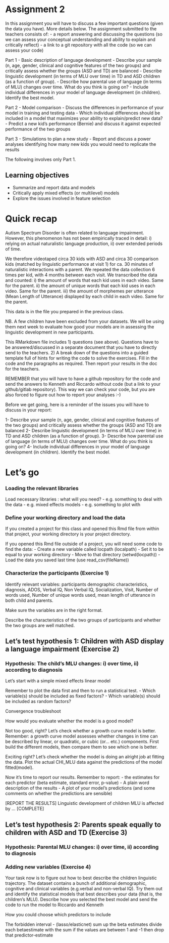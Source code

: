 Assignment 2
============

In this assignment you will have to discuss a few important questions
(given the data you have). More details below. The assignment submitted
to the teachers consists of: - a report answering and discussing the
questions (so we can assess your conceptual understanding and ability to
explain and critically reflect) - a link to a git repository with all
the code (so we can assess your code)

Part 1 - Basic description of language development - Describe your
sample (n, age, gender, clinical and cognitive features of the two
groups) and critically assess whether the groups (ASD and TD) are
balanced - Describe linguistic development (in terms of MLU over time)
in TD and ASD children (as a function of group). - Describe how parental
use of language (in terms of MLU) changes over time. What do you think
is going on? - Include individual differences in your model of language
development (in children). Identify the best model.

Part 2 - Model comparison - Discuss the differences in performance of
your model in training and testing data - Which individual differences
should be included in a model that maximizes your ability to
explain/predict new data? - Predict a new kid’s performance (Bernie) and
discuss it against expected performance of the two groups

Part 3 - Simulations to plan a new study - Report and discuss a power
analyses identifying how many new kids you would need to replicate the
results

The following involves only Part 1.

Learning objectives
-------------------

-   Summarize and report data and models
-   Critically apply mixed effects (or multilevel) models
-   Explore the issues involved in feature selection

Quick recap
===========

Autism Spectrum Disorder is often related to language impairment.
However, this phenomenon has not been empirically traced in detail: i)
relying on actual naturalistic language production, ii) over extended
periods of time.

We therefore videotaped circa 30 kids with ASD and circa 30 comparison
kids (matched by linguistic performance at visit 1) for ca. 30 minutes
of naturalistic interactions with a parent. We repeated the data
collection 6 times per kid, with 4 months between each visit. We
transcribed the data and counted: i) the amount of words that each kid
uses in each video. Same for the parent. ii) the amount of unique words
that each kid uses in each video. Same for the parent. iii) the amount
of morphemes per utterance (Mean Length of Utterance) displayed by each
child in each video. Same for the parent.

This data is in the file you prepared in the previous class.

NB. A few children have been excluded from your datasets. We will be
using them next week to evaluate how good your models are in assessing
the linguistic development in new participants.

This RMarkdown file includes 1) questions (see above). Questions have to
be answered/discussed in a separate document that you have to directly
send to the teachers. 2) A break down of the questions into a guided
template full of hints for writing the code to solve the exercises. Fill
in the code and the paragraphs as required. Then report your results in
the doc for the teachers.

REMEMBER that you will have to have a github repository for the code and
send the answers to Kenneth and Riccardo without code (but a link to
your github/gitlab repository). This way we can check your code, but you
are also forced to figure out how to report your analyses :-)

Before we get going, here is a reminder of the issues you will have to
discuss in your report:

1- Describe your sample (n, age, gender, clinical and cognitive features
of the two groups) and critically assess whether the groups (ASD and TD)
are balanced 2- Describe linguistic development (in terms of MLU over
time) in TD and ASD children (as a function of group). 3- Describe how
parental use of language (in terms of MLU) changes over time. What do
you think is going on? 4- Include individual differences in your model
of language development (in children). Identify the best model.

Let’s go
========

### Loading the relevant libraries

Load necessary libraries : what will you need? - e.g. something to deal
with the data - e.g. mixed effects models - e.g. something to plot with

### Define your working directory and load the data

If you created a project for this class and opened this Rmd file from
within that project, your working directory is your project directory.

If you opened this Rmd file outside of a project, you will need some
code to find the data: - Create a new variable called locpath
(localpath) - Set it to be equal to your working directory - Move to
that directory (setwd(locpath)) - Load the data you saved last time (use
read\_csv(fileName))

### Characterize the participants (Exercise 1)

Identify relevant variables: participants demographic characteristics,
diagnosis, ADOS, Verbal IQ, Non Verbal IQ, Socialization, Visit, Number
of words used, Number of unique words used, mean length of utterance in
both child and parents.

Make sure the variables are in the right format.

Describe the characteristics of the two groups of participants and
whether the two groups are well matched.

Let’s test hypothesis 1: Children with ASD display a language impairment (Exercise 2)
-------------------------------------------------------------------------------------

### Hypothesis: The child’s MLU changes: i) over time, ii) according to diagnosis

Let’s start with a simple mixed effects linear model

Remember to plot the data first and then to run a statistical test. -
Which variable(s) should be included as fixed factors? - Which
variable(s) should be included as random factors?

Convergence troubleshoot

How would you evaluate whether the model is a good model?

Not too good, right? Let’s check whether a growth curve model is better.
Remember: a growth curve model assesses whether changes in time can be
described by linear, or quadratic, or cubic (or… etc.) components. First
build the different models, then compare them to see which one is
better.

Exciting right? Let’s check whether the model is doing an alright job at
fitting the data. Plot the actual CHI\_MLU data against the predictions
of the model fitted(model).

Now it’s time to report our results. Remember to report: - the estimates
for each predictor (beta estimate, standard error, p-value) - A plain
word description of the results - A plot of your model’s predictions
(and some comments on whether the predictions are sensible)

\[REPORT THE RESULTS\] Linguistic development of children MLU is
affected by … \[COMPLETE\]

Let’s test hypothesis 2: Parents speak equally to children with ASD and TD (Exercise 3)
---------------------------------------------------------------------------------------

### Hypothesis: Parental MLU changes: i) over time, ii) according to diagnosis

### Adding new variables (Exercise 4)

Your task now is to figure out how to best describe the children
linguistic trajectory. The dataset contains a bunch of additional
demographic, cognitive and clinical variables (e.g.verbal and non-verbal
IQ). Try them out and identify the statistical models that best
describes your data (that is, the children’s MLU). Describe how you
selected the best model and send the code to run the model to Riccardo
and Kenneth

How you could choose which predictors to include

The forbidden interval - (lasso/elasticnet) sum up the beta estimates
divide each betaestimate with the sum if the values are between 1 and -1
then drop that predictor-estimate
